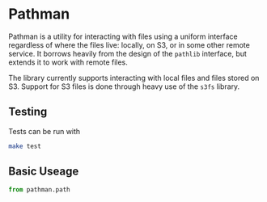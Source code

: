 # Pathman

Pathman is a utility for interacting with files using a uniform interface regardless of where
the files live: locally, on S3, or in some other remote service. It borrows heavily from the
design of the `pathlib` interface, but extends it to work with remote files.

The library currently supports interacting with local files and files stored on S3. Support for S3
files is done through heavy use of the `s3fs` library.



## Testing
Tests can be run with 

```bash
make test
```

## Basic Useage

```python
from pathman.path

```

